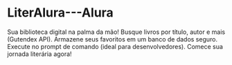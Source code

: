 # LiterAlura---Alura
Sua biblioteca digital na palma da mão!  Busque livros por título, autor e mais (Gutendex API). Armazene seus favoritos em um banco de dados seguro. Execute no prompt de comando (ideal para desenvolvedores). Comece sua jornada literária agora!

